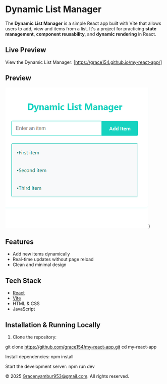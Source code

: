 #  Dynamic List Manager

The **Dynamic List Manager** is a simple React app built with Vite that allows users to add, view and items from a list.
It's a project for practicing **state management**, **component reusability**, and **dynamic rendering** in React.

## Live Preview
View the Dynamic List Manager:
[https://grace154.github.io/my-react-app/] 

## Preview
![Preview](https://github.com/grace154/my-react-app/blob/main/dynamic%20list%20management.PNG?raw=true)) 

## Features
- Add new items dynamically
- Real-time updates without page reload
- Clean and minimal design
## Tech Stack
- [React](https://reactjs.org/)
- [Vite](https://vitejs.dev/)
- HTML & CSS
- JavaScript
  
## Installation & Running Locally
1. Clone the repository:

git clone https://github.com/grace154/my-react-app.git
cd my-react-app

Install dependencies:
npm install

Start the development server:
npm run dev

© 2025 Gracenyambur953@gmail.com. All rights reserved.



